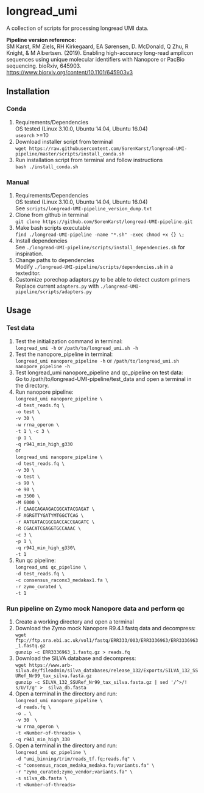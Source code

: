 # longread_umi 
A collection of scripts for processing longread UMI data.

<b> Pipeline version reference: </b> \
SM Karst, RM Ziels, RH Kirkegaard, EA Sørensen, D. McDonald, Q Zhu, R Knight, & M Albertsen. (2019). Enabling high-accuracy long-read amplicon sequences using unique molecular identifiers with Nanopore or PacBio sequencing. bioRxiv, 645903.
https://www.biorxiv.org/content/10.1101/645903v3

## Installation

### Conda

1. Requirements/Dependencies \
   OS tested (Linux 3.10.0, Ubuntu 14.04, Ubuntu 16.04) \
  `usearch` >=10
2. Download installer script from terminal \
   `wget https://raw.githubusercontent.com/SorenKarst/longread-UMI-pipeline/master/scripts/install_conda.sh`
3. Run installation script from terminal and follow instructions \
   `bash ./install_conda.sh` 

### Manual

1. Requirements/Dependencies \
   OS tested (Linux 3.10.0, Ubuntu 14.04, Ubuntu 16.04) \
   See `scripts/longread-UMI-pipeline_version_dump.txt`
2. Clone from github in terminal \
   `git clone https://github.com/SorenKarst/longread-UMI-pipeline.git`
3. Make bash scripts executable \
   `find ./longread-UMI-pipeline -name "*.sh" -exec chmod +x {} \;`
4. Install dependencies \
   See `./longread-UMI-pipeline/scripts/install_dependencies.sh` for inspiration.
5. Change paths to dependencies \
   Modify `./longread-UMI-pipeline/scripts/dependencies.sh` in a texteditor.
6. Customize porechop adaptors.py to be able to detect custom primers \
   Replace current `adapters.py` with `./longread-UMI-pipeline/scripts/adapters.py`

## Usage

### Test data
1. Test the initialization command in terminal:  
  `longread_umi -h` or `/path/to/longread_umi.sh -h`
2. Test the nanopore_pipeline in terminal:  
  `longread_umi nanopore_pipeline -h` or `/path/to/longread_umi.sh nanopore_pipeline -h`
3. Test longread_umi nanopore_pipeline and qc_pipeline on test data:  
   Go to /path/to/longread-UMI-pipeline/test_data and open a terminal in the directory.
4. Run nanopore pipeline:  
   `longread_umi nanopore_pipeline \`  
     `-d test_reads.fq \`  
     `-o test \`  
     `-v 30 \`  
     `-w rrna_operon \`  
     `-t 1 \`
     `-c 3 \`  
     `-p 1 \`  
     `-q r941_min_high_g330`  
   or  
   `longread_umi nanopore_pipeline \`  
     `-d test_reads.fq \`  
     `-v 30 \`  
     `-o test \`  
     `-s 90 \`  
     `-e 90 \`  
     `-m 3500 \`  
     `-M 6000 \`  
     `-f CAAGCAGAAGACGGCATACGAGAT \`  
     `-F AGRGTTYGATYMTGGCTCAG \`  
     `-r AATGATACGGCGACCACCGAGATC \`  
     `-R CGACATCGAGGTGCCAAAC \`  
     `-c 3 \`  
     `-p 1 \`  
     `-q r941_min_high_g330\`  
     `-t 1`
5. Run qc pipeline:  
   `longread_umi qc_pipeline \`  
     `-d test_reads.fq \`  
     `-c consensus_raconx3_medakax1.fa \`  
     `-r zymo_curated \`  
     `-t 1`  

### Run pipeline on Zymo mock Nanopore data and perform qc
1. Create a working directory and open a terminal
2. Download the Zymo mock Nanopore R9.4.1 fastq data and decompress:  
   `wget ftp://ftp.sra.ebi.ac.uk/vol1/fastq/ERR333/003/ERR3336963/ERR3336963_1.fastq.gz`  
   `gunzip -c ERR3336963_1.fastq.gz > reads.fq`
3. Download the SILVA database and decompress:  
   `wget https://www.arb-silva.de/fileadmin/silva_databases/release_132/Exports/SILVA_132_SSURef_Nr99_tax_silva.fasta.gz`  
   `gunzip -c SILVA_132_SSURef_Nr99_tax_silva.fasta.gz | sed '/^>/! s/U/T/g' >  silva_db.fasta` 
4. Open a terminal in the directory and run:  
   `longread_umi nanopore_pipeline \`  
     `-d reads.fq \`  
     `-o . \`  
     `-v 30  \`  
     `-w rrna_operon \`  
     `-t <Number-of-threads> \`  
     `-q r941_min_high_330`  
5. Open a terminal in the directory and run:  
   `longread_umi qc_pipeline \`  
     `-d "umi_binning/trim/reads_tf.fq;reads.fq" \`  
     `-c "consensus_racon_medaka_medaka.fa;variants.fa" \`  
     `-r "zymo_curated;zymo_vendor;variants.fa" \`  
     `-s silva_db.fasta \`  
     `-t <Number-of-threads>`  
